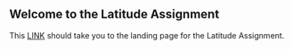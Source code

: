 ## Welcome to the Latitude Assignment

This [LINK](https://github.com/warteng/Latitude_hw/Landing.html) should take you to the landing page for the Latitude Assignment. 

